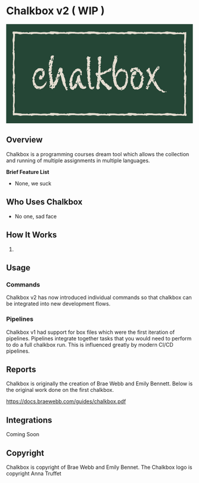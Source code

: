 # Chalkbox v2 ( WIP )

<img src="https://github.com/BraeWebb/chalkbox/raw/master/resources/chalkbox.png" alt="Chalkbox Logo">

## Overview
Chalkbox is a programming courses dream tool which allows the collection and running of multiple assignments in multiple languages.

**Brief Feature List**

* None, we suck

## Who Uses Chalkbox

* No one, sad face

## How It Works

1. 

## Usage

### Commands

Chalkbox v2 has now introduced individual commands so that chalkbox can be
integrated into new development flows.


### Pipelines

Chalkbox v1 had support for box files which were the first iteration of 
pipelines. Pipelines integrate together tasks that you would need to perform 
to do a full chalkbox run. This is influenced greatly by modern CI/CD pipelines.

## Reports

Chalkbox is originally the creation of Brae Webb and Emily Bennett. Below is the
original work done on the first chalkbox.

https://docs.braewebb.com/guides/chalkbox.pdf

## Integrations

Coming Soon

## Copyright

Chalkbox is copyright of Brae Webb and Emily Bennet. The Chalkbox logo is copyright Anna Truffet